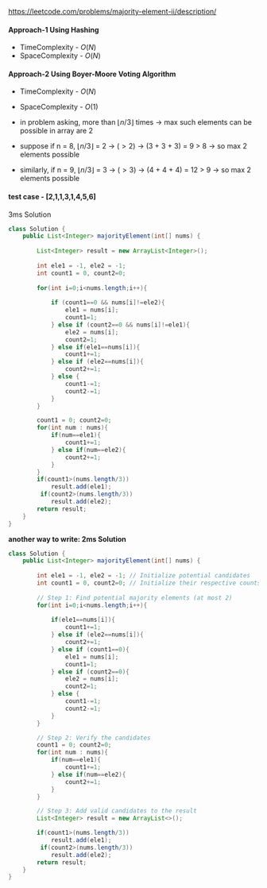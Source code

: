 https://leetcode.com/problems/majority-element-ii/description/


#### Approach-1 Using Hashing

* TimeComplexity - $O(N)$
* SpaceComplexity - $O(N)$

#### Approach-2 Using Boyer-Moore Voting Algorithm

* TimeComplexity - $O(N)$
* SpaceComplexity - $O(1)$

* in problem asking, more than $⌊ n/3 ⌋$ times &rarr; max such elements can be possible in array are $2$
* suppose if n = 8, $⌊ n/3 ⌋$ = 2 &rarr; $( > 2)$ &rarr; (3 + 3 + 3) = 9 > 8 &rarr; so max 2 elements possible
* similarly, if n = 9, $⌊ n/3 ⌋$ = 3 &rarr; $( > 3)$ &rarr; (4 + 4 + 4) = 12 > 9 &rarr; so max 2 elements possible


#### test case - [2,1,1,3,1,4,5,6]

3ms Solution

```java
class Solution {
    public List<Integer> majorityElement(int[] nums) {
        
        List<Integer> result = new ArrayList<Integer>();
        
        int ele1 = -1, ele2 = -1;
        int count1 = 0, count2=0;
        
        for(int i=0;i<nums.length;i++){
            
            if (count1==0 && nums[i]!=ele2){
                ele1 = nums[i];
                count1=1;
            } else if (count2==0 && nums[i]!=ele1){
                ele2 = nums[i];
                count2=1;
            } else if(ele1==nums[i]){
                count1+=1;
            } else if (ele2==nums[i]){
                count2+=1;
            } else {
                count1-=1;
                count2-=1;
            }
        }

        count1 = 0; count2=0;
        for(int num : nums){
            if(num==ele1){
                count1+=1;
            } else if(num==ele2){
                count2+=1;
            }
        }
        if(count1>(nums.length/3))
            result.add(ele1);
         if(count2>(nums.length/3))
            result.add(ele2);
        return result;
    }
}
```

**another way to write: 2ms Solution**

```java
class Solution {
    public List<Integer> majorityElement(int[] nums) {
        
        int ele1 = -1, ele2 = -1; // Initialize potential candidates
        int count1 = 0, count2=0; // Initialize their respective counts
        
        // Step 1: Find potential majority elements (at most 2)
        for(int i=0;i<nums.length;i++){
            
            if(ele1==nums[i]){
                count1+=1;
            } else if (ele2==nums[i]){
                count2+=1;
            } else if (count1==0){
                ele1 = nums[i];
                count1=1;
            } else if (count2==0){
                ele2 = nums[i];
                count2=1;
            } else {
                count1-=1;
                count2-=1;
            }
        }

        // Step 2: Verify the candidates
        count1 = 0; count2=0;
        for(int num : nums){
            if(num==ele1){
                count1+=1;
            } else if(num==ele2){
                count2+=1;
            }
        }

        // Step 3: Add valid candidates to the result
        List<Integer> result = new ArrayList<>();

        if(count1>(nums.length/3))
            result.add(ele1);
         if(count2>(nums.length/3))
            result.add(ele2);
        return result;
    }
}
```
